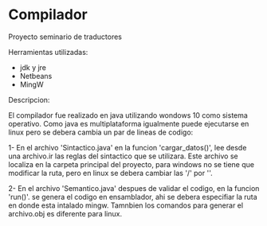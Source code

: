# Compilador
Proyecto seminario de traductores

Herramientas utilizadas:

- jdk y jre
- Netbeans 
- MingW


Descripcion:

El compilador fue realizado en java utilizando wondows 10 como sistema operativo. Como java es multiplataforma igualmente puede ejecutarse en linux pero se debera cambia un par de lineas de codigo:

1- En el archivo 'Sintactico.java' en la funcion 'cargar_datos()', lee desde una archivo.ir las reglas del sintactico que se utilizara. Este archivo se localiza en la carpeta principal del proyecto, para windows no se tiene que modificar la ruta, pero en linux se debera cambiar las '/' por '\'.

2- En el archivo 'Semantico.java' despues de validar el codigo, en la funcion 'run()'. se genera el codigo en ensamblador, ahi se debera especifiar la ruta en donde esta intalado mingw. Tamnbien los comandos para generar el archivo.obj es diferente para linux.





